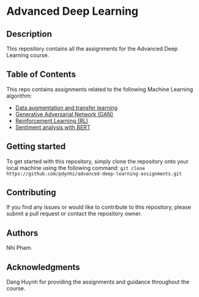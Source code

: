 # Advanced Deep Learning

## Description
This repository contains all the assignments for the Advanced Deep Learning course. 

## Table of Contents
This repo contains assignments related to the following Machine Learning algorithm:
- [Data augmentation and transfer learning](transfer-learning)
- [Generative Adversarial Network (GAN)](advanced-deep-learning-assignments/GAN)
- [Reinforcement Learning (RL)](advanced-deep-learning-assignments/reinforcement-learning)
- [Sentiment analysis with BERT](advanced-deep-learning-assignments/BERT)

## Getting started
To get started with this repository, simply clone the repository onto your local machine using the following command: `git clone https://github.com/pdynhi/advanced-deep-learning-assignments.git`

## Contributing
If you find any issues or would like to contribute to this repository, please submit a pull request or contact the repository owner.

## Authors
Nhi Pham.

## Acknowledgments
Dang Huynh for providing the assignments and guidance throughout the course.

